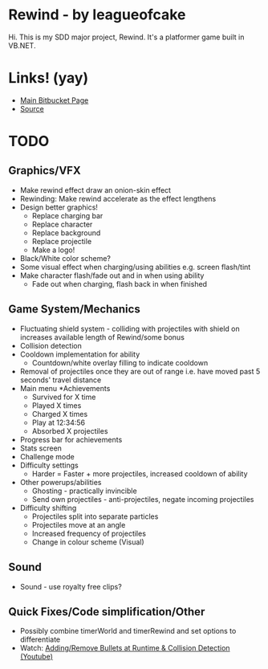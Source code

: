 # Rewind - by leagueofcake
Hi. This is my SDD major project, Rewind. It's a platformer game built in VB.NET. 

Links! (yay)
============
* [Main Bitbucket Page](https://bitbucket.org/leagueofcake/rewind)
* [Source](https://bitbucket.org/leagueofcake/rewind/src)

TODO
====
Graphics/VFX
------------
* Make rewind effect draw an onion-skin effect
* Rewinding: Make rewind accelerate as the effect lengthens
* Design better graphics! 
	* Replace charging bar
	* Replace character
	* Replace background
	* Replace projectile
	* Make a logo! 
* Black/White color scheme? 
* Some visual effect when charging/using abilities e.g. screen flash/tint
* Make character flash/fade out and in when using ability
	* Fade out when charging, flash back in when finished

Game System/Mechanics
---------------------
* Fluctuating shield system - colliding with projectiles with shield on increases available length of Rewind/some bonus
* Collision detection
* Cooldown implementation for ability
	* Countdown/white overlay filling to indicate cooldown
* Removal of projectiles once they are out of range i.e. have moved past 5 seconds' travel distance
* Main menu
*Achievements
	* Survived for X time
	* Played X times
	* Charged X times
	* Play at 12:34:56
	* Absorbed X projectiles
* Progress bar for achievements
* Stats screen
* Challenge mode
* Difficulty settings
	* Harder = Faster + more projectiles, increased cooldown of ability
* Other powerups/abilities
	* Ghosting - practically invincible
	* Send own projectiles - anti-projectiles, negate incoming projectiles
* Difficulty shifting
	* Projectiles split into separate particles
	* Projectiles move at an angle
	* Increased frequency of projectiles
	* Change in colour scheme (Visual)

Sound
-----
* Sound - use royalty free clips? 
	
Quick Fixes/Code simplification/Other
-----
* Possibly combine timerWorld and timerRewind and set options to differentiate
* Watch: [Adding/Remove Bullets at Runtime & Collision Detection (Youtube)](https://www.youtube.com/watch?v=rG0-FBfs14U)
